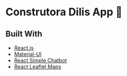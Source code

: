 
# Construtora Dilis App 📱 


## Built With

- [React.js](https://facebook.github.io/react-native/)
- [Material-UI](https://material-ui.com/pt/)
- [React Simple Chatbot](https://lucasbassetti.com.br/react-simple-chatbot/#/)
- [React Leaflet Maps](https://react-leaflet.js.org)